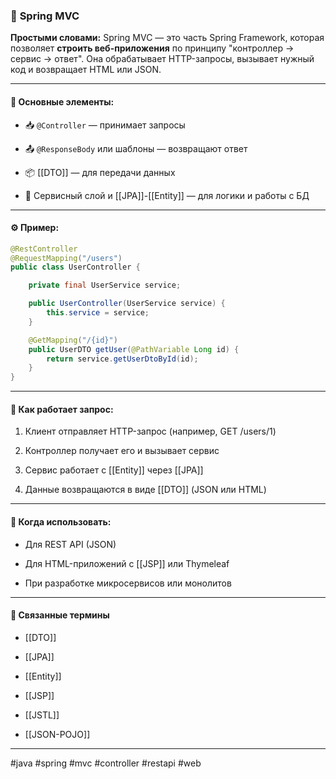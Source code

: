 ### 📄 **Spring MVC**

**Простыми словами:** Spring MVC — это часть Spring Framework, которая позволяет **строить веб-приложения** по принципу "контроллер → сервис → ответ". Она обрабатывает HTTP-запросы, вызывает нужный код и возвращает HTML или JSON.

---

#### 🧩 **Основные элементы:**

- 📥 `@Controller` — принимает запросы
    
- 📤 `@ResponseBody` или шаблоны — возвращают ответ
    
- 📦 [[DTO]] — для передачи данных
    
- 🔗 Сервисный слой и [[JPA]]-[[Entity]] — для логики и работы с БД
    

---

#### ⚙️ **Пример:**

```java
@RestController
@RequestMapping("/users")
public class UserController {

    private final UserService service;

    public UserController(UserService service) {
        this.service = service;
    }

    @GetMapping("/{id}")
    public UserDTO getUser(@PathVariable Long id) {
        return service.getUserDtoById(id);
    }
}
```

---

#### 🔄 **Как работает запрос:**

1. Клиент отправляет HTTP-запрос (например, GET /users/1)
    
2. Контроллер получает его и вызывает сервис
    
3. Сервис работает с [[Entity]] через [[JPA]]
    
4. Данные возвращаются в виде [[DTO]] (JSON или HTML)
    

---

#### 🧠 **Когда использовать:**

- Для REST API (JSON)
    
- Для HTML-приложений с [[JSP]] или Thymeleaf
    
- При разработке микросервисов или монолитов
    

---

#### 🔗 **Связанные термины**

- [[DTO]]
    
- [[JPA]]
    
- [[Entity]]
    
- [[JSP]]
    
- [[JSTL]]
    
- [[JSON-POJO]]
    

---

#java #spring #mvc #controller #restapi #web